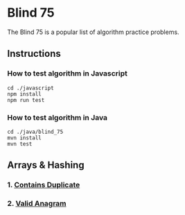 # Blind 75
The Blind 75 is a popular list of algorithm practice problems. 

## Instructions
### How to test algorithm in Javascript
```
cd ./javascript
npm install
npm run test
```
### How to test algorithm in Java
```
cd ./java/blind_75
mvn install
mvn test
```

## Arrays & Hashing
### 1. [Contains Duplicate](https://leetcode.com/problems/contains-duplicate/description/)
### 2. [Valid Anagram](https://leetcode.com/problems/valid-anagram/description/)
